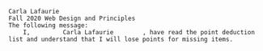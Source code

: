     Carla Lafaurie
    Fall 2020 Web Design and Principles
    The following message:
        I,         Carla Lafaurie        , have read the point deduction list and understand that I will lose points for missing items.
